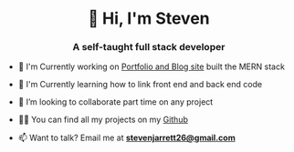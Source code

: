 <h1 align="center">👋 Hi, I'm Steven</h1>
<h3 align="center">A self-taught full stack developer</h3>

- 👀 I'm Currently working on [Portfolio and Blog site](https://stevenjarrett.netlify.app/) built the MERN stack

- 🌱 I'm Currently learning how to link front end and back end code

- 👯 I’m looking to collaborate part time on any project

- 👨‍💻 You can find all my projects on my [Github](https://github.com/Bantchee)

- 📫 Want to talk? Email me at **stevenjarrett26@gmail.com**

<!-- <h3 align="left">Languages, Tools, and Tech:</h3> -->

